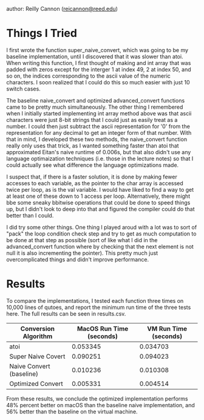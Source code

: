 author: Reilly Cannon (reicannon@reed.edu)

# Things I Tried

I first wrote the function super_naive_convert, which was going to be my baseline implementation, until I discovered that it was slower than atoi. When writing this function, I first thought of making and int array that was padded with zeros except for the interger 1 at index 49, 2 at index 50, and so on, the indices corresponding to the ascii value of the numeric characters. I soon realized that I could do this so much easier with just 10 switch cases. 

The baseline naive_convert and optimized advanced_convert functions came to be pretty much simultaneously. The other thing I remembered when I initially started implementing int array method above was that ascii characters were just 8-bit strings that I could just as easily treat as a number. I could then just subtract the ascii representation for '0' from the representation for any decimal to get an integer form of that number. With that in mind, I developed these two methods, the naive_convert function really only uses that trick, as I wanted something faster than atoi that approximated Eitan's naive runtime of 0.006s, but that also didn't use any language optimaization techniques (i.e. those in the lecture notes) so that I could actually see what difference the language optimizations made.

I suspect that, if there is a faster solution, it is done by making fewer accesses to each variable, as the pointer to the char array is accessed twice per loop, as is the val variable. I would have liked to find a way to get at least one of these down to 1 access per loop. Alternatively, there might bbe some sneaky bbitwise operations that could be done to speed things up, but I didn't look to deep into that and figured the compiler could do that better than I could. 

I did try some other things. One thing I played aroud with a lot was to sort of "pack" the loop condition check step and try to get as much computation to be done at that step as possible (sort of like what I did in the advanced_convert function where by checking that the next element is not null it is also incrementing the pointer). This pretty much just overcomplicated things and didn't improve performance.

# Results

To compare the implementations, I tested each function three times on 10,000 lines of qutoes, and report the minimum run time of the three tests here. The full results can be seen in results.csv.

 Conversion Algorithm | MacOS Run Time (seconds) | VM Run Time (seconds)
----------------------|--------------------------|----------------------
atoi | 0.053345 | 0.034703
Super Naive Covert | 0.090251 | 0.094023
Naive Convert (baseline) | 0.010236 | 0.010308
Optimized Convert | 0.005331 | 0.004514

From these results, we conclude the optimized implementation performs 48% percent better on macOS than the baseline naive implementation, and 56% better than the baseline on the virtual machine. 
